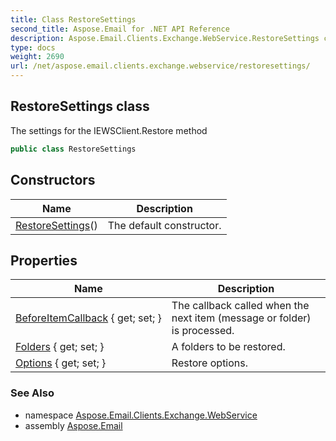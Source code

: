 ```yaml
---
title: Class RestoreSettings
second_title: Aspose.Email for .NET API Reference
description: Aspose.Email.Clients.Exchange.WebService.RestoreSettings class. The settings for the IEWSClient.Restore method
type: docs
weight: 2690
url: /net/aspose.email.clients.exchange.webservice/restoresettings/
---
```

## RestoreSettings class

The settings for the IEWSClient.Restore method

```csharp
public class RestoreSettings
```

## Constructors

| Name | Description |
| --- | --- |
| [RestoreSettings](restoresettings/)() | The default constructor. |

## Properties

| Name | Description |
| --- | --- |
| [BeforeItemCallback](../../aspose.email.clients.exchange.webservice/restoresettings/beforeitemcallback/) { get; set; } | The callback called when the next item (message or folder) is processed. |
| [Folders](../../aspose.email.clients.exchange.webservice/restoresettings/folders/) { get; set; } | A folders to be restored. |
| [Options](../../aspose.email.clients.exchange.webservice/restoresettings/options/) { get; set; } | Restore options. |

### See Also

* namespace [Aspose.Email.Clients.Exchange.WebService](../../aspose.email.clients.exchange.webservice/)
* assembly [Aspose.Email](../../)


